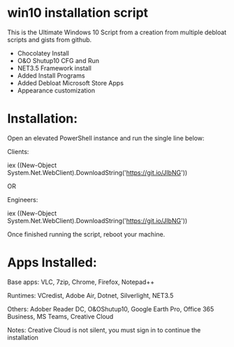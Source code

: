 # win10 installation script
This is the Ultimate Windows 10 Script from a creation from multiple debloat scripts and gists from github.

- Chocolatey Install
- O&O Shutup10 CFG and Run
- NET3.5 Framework install
- Added Install Programs
- Added Debloat Microsoft Store Apps
- Appearance customization

# Installation:
Open an elevated PowerShell instance and run the single line below:

Clients:

iex ((New-Object System.Net.WebClient).DownloadString('https://git.io/JIbNG'))

OR

Engineers:

iex ((New-Object System.Net.WebClient).DownloadString('https://git.io/JIbNG'))

Once finished running the script, reboot your machine.

# Apps Installed:

Base apps: VLC, 7zip, Chrome, Firefox, Notepad++

Runtimes: VCredist, Adobe Air, Dotnet, Silverlight, NET3.5

Others: Adober Reader DC, O&OShutup10, Google Earth Pro, Office 365 Business, MS Teams, Creative Cloud

Notes: Creative Cloud is not silent, you must sign in to continue the installation
